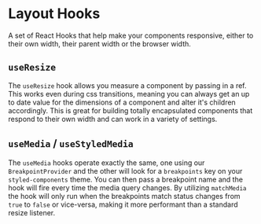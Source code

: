 # Layout Hooks

A set of React Hooks that help make your components responsive, either to their own width, their parent width or the browser width.

## `useResize`

The `useResize` hook allows you measure a component by passing in a ref. This works even during css transitions, meaning you can always get an up to date value for the dimensions of a component and alter it's children accordingly. This is great for building totally encapsulated components that respond to their own width and can work in a variety of settings.

## `useMedia` / `useStyledMedia`

The `useMedia` hooks operate exactly the same, one using our `BreakpointProvider` and the other will look for a `breakpoints` key on your `styled-components` theme. You can then pass a breakpoint name and the hook will fire every time the media query changes. By utilizing `matchMedia` the hook will only run when the breakpoints match status changes from `true` to `false` or vice-versa, making it more performant than a standard resize listener.
